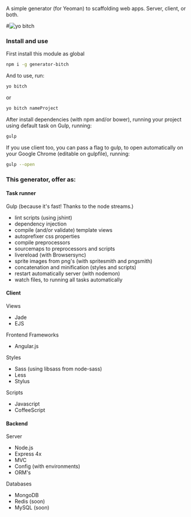 A simple generator (for Yeoman) to scaffolding web apps. Server, client, or both.

#![yo bitch](https://s-media-cache-ak0.pinimg.com/736x/8e/92/49/8e92494fa649c20fea2cd27de1f4d254.jpg)

### Install and use
First install this module as global
```sh
npm i -g generator-bitch
```

And to use, run:
```sh
yo bitch
```
or
```sh
yo bitch nameProject
```

After install dependencies (with npm and/or bower), running your project using default task on Gulp, running:

```sh
gulp
```

If you use client too, you can pass a flag to gulp, to open automatically on your Google Chrome (editable on gulpfile), running:

```sh
gulp --open
```

### This generator, offer as:

#### Task runner
Gulp (because it's fast! Thanks to the node streams.)
- lint scripts (using jshint)
- dependency injection
- compile (and/or validate) template views
- autoprefixer css properties
- compile preprocessors
- sourcemaps to preprocessors and scripts
- livereload (with Browsersync)
- sprite images from png's (with spritesmith and pngsmith)
- concatenation and minification (styles and scripts)
- restart automatically server (with nodemon)
- watch files, to running all tasks automatically

#### Client

Views
- Jade
- EJS

Frontend Frameworks
- Angular.js

Styles
  - Sass (using libsass from node-sass)
  - Less
  - Stylus

Scripts
- Javascript
- CoffeeScript


<!-- Tools and frameworks:
- jQuery (2x)
- Angular.js
- Bootstrap
- Foundation -->


#### Backend

Server
- Node.js
- Express 4x
- MVC
- Config (with environments)
- ORM's

Databases
- MongoDB
- Redis (soon)
- MySQL (soon)

